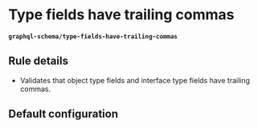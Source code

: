 # Type fields have trailing commas
#### `graphql-schema/type-fields-have-trailing-commas`

## Rule details

* Validates that object type fields and interface type fields have trailing commas.

## Default configuration
